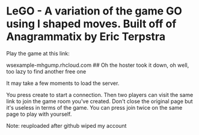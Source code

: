 # LeGO - A variation of the game GO using l shaped moves. Built off of Anagrammatix by Eric Terpstra
 
Play the game at this link:

wsexample-mhgump.rhcloud.com  ## Oh the hoster took it down, oh well, too lazy to find another free one

It may take a few moments to load the server.

You press create to start a connection. Then two players can visit the same link to join the game room you've created. Don't close the original page but it's useless in terms of the game. You can press join twice on the same page to play with yourself.

Note: reuploaded after github wiped my account
